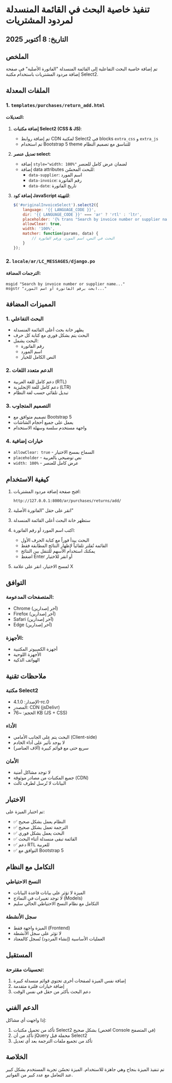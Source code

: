 # تنفيذ خاصية البحث في القائمة المنسدلة لمردود المشتريات

## التاريخ: 8 أكتوبر 2025

## الملخص
تم إضافة خاصية البحث التفاعلية إلى القائمة المنسدلة "الفاتورة الأصلية" في صفحة إضافة مردود المشتريات باستخدام مكتبة Select2.

## الملفات المعدلة

### 1. `templates/purchases/return_add.html`

#### التعديلات:
1. **إضافة مكتبات Select2 (CSS & JS)**:
   - تم إضافة روابط CDN لمكتبة Select2 في blocks `extra_css` و `extra_js`
   - تم استخدام Bootstrap 5 theme للتناسق مع تصميم النظام

2. **تعديل عنصر select**:
   - إضافة `style="width: 100%"` لضمان عرض كامل للعنصر
   - إضافة data attributes للبحث المحسّن:
     - `data-supplier`: اسم المورد
     - `data-invoice`: رقم الفاتورة
     - `data-date`: تاريخ الفاتورة

3. **إضافة كود JavaScript للتهيئة**:
   ```javascript
   $('#originalInvoiceSelect').select2({
       language: '{{ LANGUAGE_CODE }}',
       dir: '{{ LANGUAGE_CODE }}' === 'ar' ? 'rtl' : 'ltr',
       placeholder: '{% trans "Search by invoice number or supplier name..." %}',
       allowClear: true,
       width: '100%',
       matcher: function(params, data) {
           // البحث في النص، اسم المورد، ورقم الفاتورة
       }
   });
   ```

### 2. `locale/ar/LC_MESSAGES/django.po`

#### الترجمات المضافة:
```po
msgid "Search by invoice number or supplier name..."
msgstr "ابحث برقم الفاتورة أو اسم المورد..."
```

## المميزات المضافة

### 1. البحث التفاعلي
- يظهر خانة بحث أعلى القائمة المنسدلة
- البحث يتم بشكل فوري مع كتابة كل حرف
- البحث يشمل:
  - رقم الفاتورة
  - اسم المورد
  - النص الكامل للخيار

### 2. الدعم متعدد اللغات
- دعم كامل للغة العربية (RTL)
- دعم كامل للغة الإنجليزية (LTR)
- تبديل تلقائي حسب لغة النظام

### 3. التصميم المتجاوب
- تصميم متوافق مع Bootstrap 5
- يعمل على جميع أحجام الشاشات
- واجهة مستخدم سلسة وسهلة الاستخدام

### 4. خيارات إضافية
- `allowClear: true` - السماح بمسح الاختيار
- `placeholder` - نص توضيحي بالعربية
- `width: 100%` - عرض كامل للعنصر

## كيفية الاستخدام

1. افتح صفحة إضافة مردود المشتريات:
   ```
   http://127.0.0.1:8000/ar/purchases/returns/add/
   ```

2. انقر على حقل "الفاتورة الأصلية"

3. ستظهر خانة البحث أعلى القائمة المنسدلة

4. اكتب اسم المورد أو رقم الفاتورة:
   - البحث يبدأ فوراً مع كتابة الحرف الأول
   - القائمة تُفلتر تلقائياً لإظهار النتائج المطابقة فقط
   - يمكنك استخدام الأسهم للتنقل بين النتائج
   - اضغط Enter أو انقر للاختيار

5. لمسح الاختيار، انقر على علامة X

## التوافق

### المتصفحات المدعومة:
- Chrome (آخر إصدارين)
- Firefox (آخر إصدارين)
- Safari (آخر إصدارين)
- Edge (آخر إصدارين)

### الأجهزة:
- أجهزة الكمبيوتر المكتبية
- الأجهزة اللوحية
- الهواتف الذكية

## ملاحظات تقنية

### مكتبة Select2
- الإصدار: 4.1.0-rc.0
- المصدر: CDN (jsDelivr)
- الحجم: ~76 KB (JS + CSS)

### الأداء
- البحث يتم على الجانب الأمامي (Client-side)
- لا يوجد تأثير على أداء الخادم
- سريع حتى مع قوائم كبيرة (آلاف العناصر)

### الأمان
- لا توجد مشاكل أمنية
- جميع المكتبات من مصادر موثوقة (CDN)
- البيانات لا تُرسل لطرف ثالث

## الاختبار

تم اختبار الميزة على:
- ✅ النظام يعمل بشكل صحيح
- ✅ الترجمة تعمل بشكل صحيح
- ✅ البحث يعمل بشكل فوري
- ✅ القائمة تبقى منسدلة أثناء البحث
- ✅ دعم RTL للعربية
- ✅ التوافق مع Bootstrap 5

## التكامل مع النظام

### النسخ الاحتياطي
- الميزة لا تؤثر على بيانات قاعدة البيانات
- لا توجد تغييرات في النماذج (Models)
- التكامل مع نظام النسخ الاحتياطي الحالي سليم

### سجل الأنشطة
- الميزة واجهة فقط (Frontend)
- لا تؤثر على سجل الأنشطة
- العمليات الأساسية (إنشاء المردود) تُسجل كالمعتاد

## المستقبل

### تحسينات مقترحة:
1. إضافة نفس الميزة لصفحات أخرى تحتوي قوائم منسدلة كبيرة
2. إضافة خيارات فلترة متقدمة
3. دعم البحث بأكثر من حقل في نفس الوقت

## الدعم الفني

إذا واجهت أي مشاكل:
1. تأكد من تحميل مكتبات Select2 بشكل صحيح (افحص Console في المتصفح)
2. تأكد من أن jQuery محملة قبل Select2
3. تأكد من تجميع ملفات الترجمة بعد أي تعديل

## الخلاصة

تم تنفيذ الميزة بنجاح وهي جاهزة للاستخدام. الميزة تحسّن تجربة المستخدم بشكل كبير عند التعامل مع عدد كبير من الفواتير.
